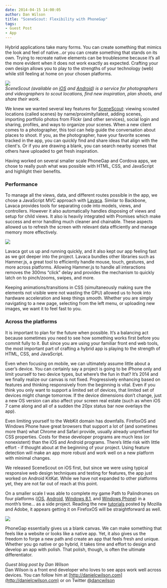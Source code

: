 ```yaml
---
date: 2014-04-15 14:00:05
author: Dan Wilson
title: "SceneScout: Flexibility with PhoneGap"
tags:
- Guest Post
- App
---
```


Hybrid applications take many forms. You can create something that mimics the look and feel of native...or you can create something that stands on its own. Trying to recreate native elements can be troublesome because it’s all the more evident when it does not work exactly as expected. Crafting your own design allows you to play to the strengths of your technology (web) while still feeling at home on your chosen platforms.

![](/blog/uploads/2014-04/addScene.jpg)  
*SceneScout (available on [iOS](https://itunes.apple.com/us/app/scenescout/id738719885) and [Android](https://play.google.com/store/apps/details?id=com.scenescoutapp.scenescout)) is a service for photographers and videographers to scout locations, find new inspiration, plan shoots, and share their work.*

We knew we wanted several key features for [SceneScout](http://scenescoutapp.com/): viewing scouted locations (called scenes) by name/proximity/latest, adding scenes, importing portfolio photos from Flickr (and other services), social login and sharing, profiles, and ways to organize your scenes.  When a new client comes to a photographer, this tool can help guide the conversation about places to shoot. If you, as the photographer, have your favorite scenes tracked in the app, you can quickly find and share ideas that align with the client's. Or if you are drawing a blank, you can search nearby scenes that others have uploaded to get fresh inspiration.

Having worked on several smaller scale PhoneGap and Cordova apps, we chose to really push what was possible with HTML, CSS, and JavaScript and highlight their benefits. 
### Performance
To manage all the views, data, and different routes possible in the app, we chose a JavaScript MVC approach with [Lavaca](http://getlavaca.com/).  Similar to Backbone, Lavaca provides tools for separating code into models, views, and controllers. However it also automatically handles disposing of views and setup for child views.  It also is heavily integrated with Promises which make success and error handling much cleaner and chainable. These aspects allowed us to refresh the screen with relevant data efficiently and manage memory more effectively.

![](/blog/uploads/2014-04/menuToggle.jpg)

Lavaca got us up and running quickly, and it also kept our app feeling fast as we got deeper into the project. Lavaca bundles other libraries such as Hammer.js, a great tool to efficiently handle mouse, touch, gestures, and more across platforms. Allowing Hammer.js to handle all interactions removes the 300ms “click” delay and provides the mechanism to quickly latch on to pinch/zooms, swipes, and more.

Keeping animations/transitions in CSS (simultaneously making sure the elements not visible were not wasting the GPU) allowed us to hook into hardware acceleration and keep things smooth.  Whether you are simply navigating to a new page, selecting from the left menu, or uploading new images, we want it to feel fast to you.
### Across the platforms

It is important to plan for the future when possible. It’s a balancing act because sometimes you need to see how something works first before you commit fully to it.  But since you are using your familiar front end web tools, the most important part of crafting a hybrid app is playing to the strength of HTML, CSS, and JavaScript.  

Even when focusing on mobile, we can ultimately assume little about a user’s device. You can certainly say a project is going to be iPhone only and limit yourself to two device types, but where’s the fun in that?  It’s 2014 and we finally realize our canvas is not fixed. Progressively enhancing based on features and thinking responsively from the beginning is vital.  Even if you think you only want to support a limited set of devices, that limited set of devices might change tomorrow. If the device dimensions don’t change, just a new OS version can also affect your screen real estate (such as when iOS 7 came along and all of a sudden the 20px status bar now overlays the app).

Even limiting yourself to the WebKit domain has downfalls.  FirefoxOS and Windows Phone have great browsers that support a lot of (and sometimes more than) what Chrome and Safari provide, usually already unprefixed for CSS properties. Costs for these developer programs are much less (or nonexistent) than the iOS and Android programs.  There’s little risk with little effort - if thought about at the beginning of your project. Using feature detection will make an app more robust and work well on a new platform with minimal changes.

We released SceneScout on iOS first, but since we were using typical responsive web design techniques and testing for features, the app just worked on Android KitKat. While we have not expanded to other platforms yet, they are not far out of reach at this point.  

On a smaller scale I was able to complete my game Path to Palindromes on four platforms ([iOS](https://itunes.apple.com/us/app/path-to-palindromes/id777602313), [Android](https://play.google.com/store/apps/details?id=com.danielcwilson.PathToPalindromes), [Windows 8.1](http://apps.microsoft.com/windows/app/path-to-palindromes/c56fe53c-4c73-4abd-895c-0c412a8efed4), and [Windows Phone](http://www.windowsphone.com/en-us/store/app/path-to-palindromes/92e21957-f465-4b59-bb20-0179156bfd0d)) in a month’s time... as a side project.  Reading the new [tutorials](https://hacks.mozilla.org/2014/02/building-cordova-apps-for-firefox-os/) posted by Mozilla and Adobe, it appears getting it on FirefoxOS will be straightforward as well.

![](/blog/uploads/2014-04/sceneDetails.jpg)

PhoneGap essentially gives us a blank canvas. We can make something that feels like a website or looks like a native app. Yet, it also gives us the freedom to forge a new path and create an app that feels fresh and unique. Whether you go native or go hybrid, it takes time and effort to design and develop an app with polish.  That polish, though, is often the ultimate differentiator.

*Guest blog post by Dan Wilson*  
Dan Wilson is a front end developer who loves to see apps work well across devices.  You can follow him at [http://danielcwilson.com](http://danielcwilson.com) or on Twitter [@dancwilson](http://twitter.com/dancwilson)


